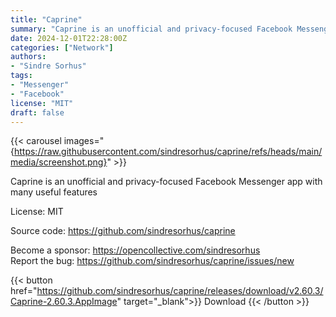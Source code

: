 ```yaml
---
title: "Caprine"
summary: "Caprine is an unofficial and privacy-focused Facebook Messenger app with many useful features"
date: 2024-12-01T22:28:00Z
categories: ["Network"]
authors:
- "Sindre Sorhus"
tags: 
- "Messenger"
- "Facebook"
license: "MIT"
draft: false
---
```


{{< carousel images="{https://raw.githubusercontent.com/sindresorhus/caprine/refs/heads/main/media/screenshot.png}" >}}

Caprine is an unofficial and privacy-focused Facebook Messenger app with many useful features

License: MIT

Source code: <https://github.com/sindresorhus/caprine>

Become a sponsor: <https://opencollective.com/sindresorhus>  
Report the bug: <https://github.com/sindresorhus/caprine/issues/new>  

{{< button href="https://github.com/sindresorhus/caprine/releases/download/v2.60.3/Caprine-2.60.3.AppImage" target="_blank">}}
Download
{{< /button >}}